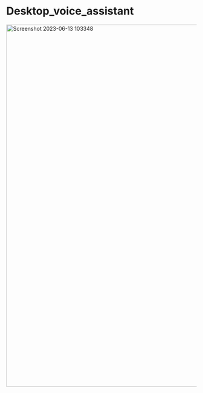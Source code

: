 # Desktop_voice_assistant

<img width="960" alt="Screenshot 2023-06-13 103348" src="https://github.com/Akshaypanwar1002/Desktop_voice_assistant/assets/92522480/6aa19089-c2b8-4b42-aae7-8a6a97d178f7">
